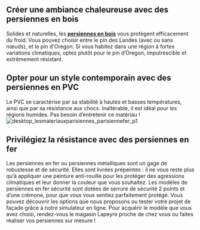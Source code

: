 ## Créer une ambiance chaleureuse avec des persiennes en bois
Solides et naturelles, les **[persiennes en bois](/volet-lames-arrondies-bois-exotique-2-vantaux-FPC2272470)** vous protègent efficacement du froid.
Vous pouvez choisir entre le pin des Landes (avec ou sans nœuds), et le pin d'Oregon. Si vous habitez dans une région à fortes variations climatiques, optez plutôt pour le pin d’Oregon, imputrescible et extrêmement résistant.
## Opter pour un style contemporain avec des persiennes en PVC
Le PVC se caractérise par sa stabilité à hautes et basses températures, ainsi que par sa résistance aux chocs. Inaltérable, il est idéal pour les régions humides. Pas besoin d’entretenir ce matériau !
![desktop_lesmateriauxparisiennes_parisiennefer_p1](//statics.lapeyre.fr/img/contrib/2bdd4da30020603c/desktop_lesmateriauxparisiennes_parisiennefer_p1.jpg)
## Privilégiez la résistance avec des persiennes en fer
Les persiennes en fer ou persiennes métalliques sont un gage de robustesse et de sécurité. Elles sont livrées prépeintes : il ne vous reste plus qu’à appliquer une peinture anti-rouille pour les protéger des agressions climatiques et leur donner la couleur que vous souhaitez.
Les modèles de persiennes en fer sécurité sont dotées de serrure de sécurité 2 points et d’une crémone, pour que vous vous sentiez parfaitement protégé.
Vous pouvez découvrir les options que nous proposons ou tester votre projet de façade grâce à notre simulateur en ligne.
Pour acquérir le modèle que vous avez choisi, rendez-vous le magasin Lapeyre proche de chez vous ou faites réaliser vos persiennes sur mesure !